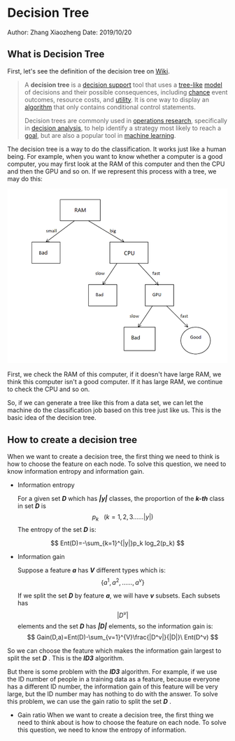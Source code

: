 # Decision Tree

Author: Zhang Xiaozheng Date: 2019/10/20

## What is Decision Tree

  First, let's see the definition of the decision tree on [Wiki]( https://en.wikipedia.org/wiki/Decision_tree ).

> A **decision tree** is a [decision support](https://en.wikipedia.org/wiki/Decision_support_system) tool that uses a [tree-like](https://en.wikipedia.org/wiki/Tree_(graph_theory)) [model](https://en.wikipedia.org/wiki/Causal_model) of decisions and their possible consequences, including [chance](https://en.wikipedia.org/wiki/Probability) event outcomes, resource costs, and [utility](https://en.wikipedia.org/wiki/Utility). It is one way to display an [algorithm](https://en.wikipedia.org/wiki/Algorithm) that only contains conditional control statements.
>
> Decision trees are commonly used in [operations research](https://en.wikipedia.org/wiki/Operations_research), specifically in [decision analysis](https://en.wikipedia.org/wiki/Decision_analysis), to help identify a strategy most likely to reach a [goal](https://en.wikipedia.org/wiki/Goal), but are also a popular tool in [machine learning](https://en.wikipedia.org/wiki/Decision_tree_learning).

  The decision tree is a way to do the classification. It works just like a human being. For example, when you want to know whether a computer is a good computer, you may first look at the RAM of this computer and then the CPU and then the GPU and so on. If we represent this process with a tree, we may do this:

<img src="DTexample.png" alt="An example" style="zoom:67%;" />

  First, we check the RAM of this computer, if it doesn't have large RAM, we think this computer isn't a good computer. If it has large RAM, we continue to check the CPU and so on.

  So, if we can generate a tree like this from a data set, we can let the machine do the classification job based on this tree just like us. This is the basic idea of the decision tree.

## How to create a decision tree

  When we want to create a decision tree, the first thing we need to think is how to choose the feature on each node. To solve this question, we need to know information entropy and information gain.

- Information entropy

  For a given set ***D*** which has ***|y|*** classes, the proportion of the ***k-th*** class in set ***D*** is  
  $$
  p_k\ \ \ (k = 1,2,3......|y|)
  $$
  The entropy of the set ***D*** is:

$$
Ent(D)=-\sum_{k=1}^{|y|}p_k log_2(p_k)
$$

- Information gain

  Suppose a feature ***a*** has ***V*** different types which is:
  $$
  \{a^1,a^2,......,a^v\}
  $$
  

  If we split the set ***D*** by feature ***a***, we will have ***v*** subsets. Each subsets has 
  $$
  |D^v|
  $$
  elements and the set ***D*** has ***|D|*** elements, so the information gain is:
  $$
  Gain(D,a)=Ent(D)-\sum_{v=1}^{V}\frac{|D^v|}{|D|}\  Ent(D^v)
  $$

So we can choose the feature which makes the information gain largest to split the set ***D*** . This is the ***ID3*** algorithm. 

But there is some problem with the ***ID3*** algorithm. For example, if we use the ID number of people in a training data as a feature, because everyone has a different ID number, the information gain of this feature will be very large, but the ID number may has nothing to do with the answer. To solve this problem, we can use the gain ratio to split the set ***D*** .

- Gain ratio
  When we want to create a decision tree, the first thing we need to think about is how to choose the feature on each node. To solve this question, we need to know the entropy of information.

